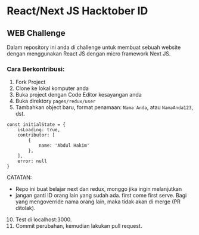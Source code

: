 # React/Next JS Hacktober ID
## WEB Challenge

Dalam repository ini anda di challenge untuk membuat sebuah website dengan menggunakan React JS dengan micro framework Next JS.

### Cara Berkontribusi:
1. Fork Project
2. Clone ke lokal komputer anda
3. Buka project dengan Code Editor kesayangan anda
4. Buka direktory `pages/redux/user`
5. Tambahkan object baru, format penamaan: `Nama Anda`, atau `NamaAnda123`, dst.

```
const initialState = {
    isLoading: true,
    contributor: [
        {
            name: 'Abdul Hakim'
        },
    ],
    error: null
}
``` 
CATATAN: 

- Repo ini buat belajar next dan redux, monggo jika ingin melanjutkan
- jangan ganti ID orang lain yang sudah ada. first come first serve. Bagi yang mengoverride nama orang lain, maka tidak akan di merge (PR ditolak).

10. Test di localhost:3000.
11. Commit perubahan, kemudian lakukan pull request. 

